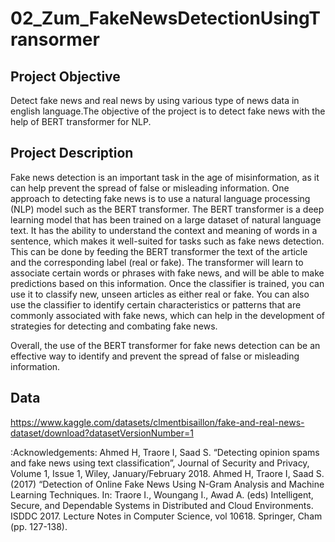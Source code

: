 # 02_Zum_FakeNewsDetectionUsingTransormer
## Project Objective
Detect fake news and real news by using various type of news data in english language.The objective of the project is to detect fake news with the help of BERT transformer for NLP.

## Project Description
Fake news detection is an important task in the age of misinformation, as it can help prevent the spread of false or misleading information. One approach to detecting fake news is to use a natural language processing (NLP) model such as the BERT transformer.
The BERT transformer is a deep learning model that has been trained on a large dataset of natural language text. It has the ability to understand the context and meaning of words in a sentence, which makes it well-suited for tasks such as fake news detection.
This can be done by feeding the BERT transformer the text of the article and the corresponding label (real or fake). The transformer will learn to associate certain words or phrases with fake news, and will be able to make predictions based on this information.
Once the classifier is trained, you can use it to classify new, unseen articles as either real or fake. You can also use the classifier to identify certain characteristics or patterns that are commonly associated with fake news, which can help in the development of strategies for detecting and combating fake news.

Overall, the use of the BERT transformer for fake news detection can be an effective way to identify and prevent the spread of false or misleading information.

## Data
https://www.kaggle.com/datasets/clmentbisaillon/fake-and-real-news-dataset/download?datasetVersionNumber=1

:Acknowledgements:
Ahmed H, Traore I, Saad S. “Detecting opinion spams and fake news using text classification”, Journal of Security and Privacy, Volume 1, Issue 1, Wiley, January/February 2018.
Ahmed H, Traore I, Saad S. (2017) “Detection of Online Fake News Using N-Gram Analysis and Machine Learning Techniques. In: Traore I., Woungang I., Awad A. (eds) Intelligent, Secure, and Dependable Systems in Distributed and Cloud Environments. ISDDC 2017. Lecture Notes in Computer Science, vol 10618. Springer, Cham (pp. 127-138).
